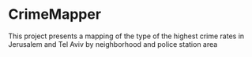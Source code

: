 # CrimeMapper
This project presents a mapping of the type of the highest crime rates in Jerusalem and Tel Aviv by neighborhood and police station area

